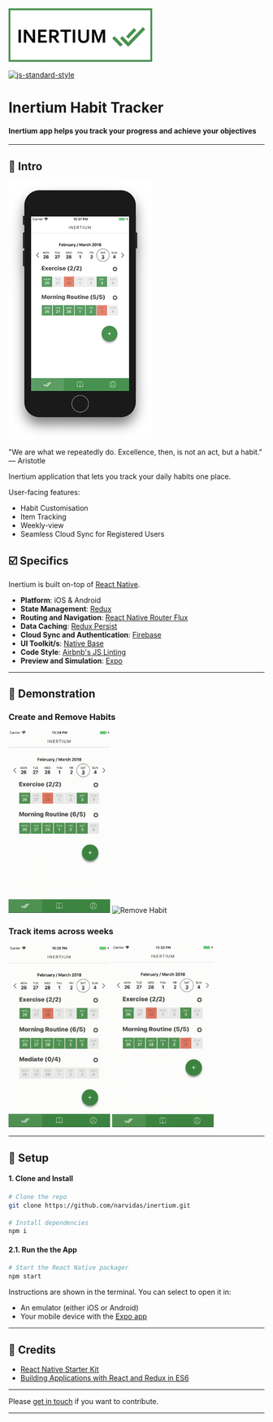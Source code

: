 <img src="./markdown/inertium.png" alt="Inertium Habit Tracker"/>

[![js-standard-style](https://img.shields.io/badge/code%20style-standard-brightgreen.svg?style=flat)](https://github.com/feross/standard)


# Inertium Habit Tracker

#### Inertium app helps you track your progress and achieve your objectives 


---

## 👋 Intro
<img src="./markdown/inertium2.png" alt="Inertium Habit Tracker"/>

"We are what we repeatedly do. Excellence, then, is not an act, but a habit."  — Aristotle

Inertium application that lets you track your daily habits one place. 

User-facing features:

-  Habit Customisation
-  Item Tracking
-  Weekly-view 
-  Seamless Cloud Sync for Registered Users

## ☑️ Specifics

Inertium is built on-top of [React Native](http://facebook.github.io/react-native/).

- __Platform__: iOS & Android
- __State Management__: [Redux](https://redux.js.org/docs/introduction/)
- __Routing and Navigation__: [React Native Router Flux](https://github.com/aksonov/react-native-router-flux)
- __Data Caching__: [Redux Persist](https://github.com/rt2zz/redux-persist) 
- __Cloud Sync and Authentication__: [Firebase](https://firebase.google.com/)
- __UI Toolkit/s__: [Native Base](https://nativebase.io/) 
- __Code Style__: [Airbnb's JS Linting](https://github.com/airbnb/javascript)
- __Preview and Simulation__: [Expo](https://expo.io/)

---

## 📖 Demonstration
### Create and Remove Habits
<img src="./markdown/createnewhabit.gif" alt="Create New Habit" style="width: 200px;"/>
<img src="./markdown/removehabit.gif" alt="Remove Habit" style="width: 200px;"/>

### Track items across weeks
<img src="./markdown/checkitemsoff.gif" alt="Check Items Off" style="width: 200px;"/>
<img src="./markdown/browseweeks.gif" alt="Browse Weeks" style="width: 200px;"/>

---

## 🚀 Setup

#### 1. Clone and Install

```bash
# Clone the repo
git clone https://github.com/narvidas/inertium.git

# Install dependencies
npm i
```

#### 2.1. Run the the App

```bash
# Start the React Native packager
npm start
```

Instructions are shown in the terminal. You can select to open it in:

- An emulator (either iOS or Android)
- Your mobile device with the [Expo app](https://expo.io/)


---

## 👊 Credits

- [React Native Starter Kit](https://github.com/mcnamee/react-native-starter-kit)
- [Building Applications with React and Redux in ES6](https://www.pluralsight.com/courses/react-redux-react-router-es6)

---

Please [get in touch](https://www.google.co.uk) if you want to contribute.

---
